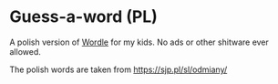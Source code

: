 # Guess-a-word (PL)

A polish version of [Wordle][ref_w] for my kids. No ads or other shitware ever allowed.

The polish words are taken from https://sjp.pl/sl/odmiany/

[ref_w]:https://www.nytimes.com/games/wordle/index.html
